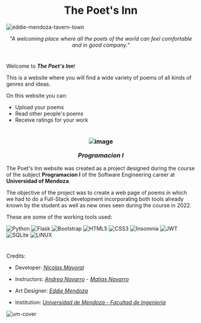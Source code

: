 <h1 align="center">The Poet's Inn</h1>

![eddie-mendoza-tavern-town](https://user-images.githubusercontent.com/83615373/230704922-dc779290-3fbb-4e24-8885-9ec66dc34a6c.jpg)
<i align="center">

"A welcoming place where all the poets of the world can feel comfortable and in good company."

</i>

#

Welcome to <i>__The Poet's Inn__</i>!

This is a website where you will find a wide variety of poems of all kinds of genres and ideas.

On this website you can:
- Upload your poems
- Read other people's poems
- Receive ratings for your work

#
<h3 align="center">

![image](https://user-images.githubusercontent.com/83615373/235422196-2b308c64-0241-4fbe-85c9-c3c83a3b98b9.png)

*Programacion I*

</h3>

The Poet's Inn website was created as a project designed during the course of the subject __Programacion I__ of the Software Engineering career at __Universidad of Mendoza__. 

The objective of the project was to create a web page of poems in which we had to do a Full-Stack development incorporating both tools already known by the student as well as new ones seen during the course in 2022.

These are some of the working tools used:

![Python](https://img.shields.io/badge/python-3670A0?style=for-the-badge&logo=python&logoColor=ffdd54)
![Flask](https://img.shields.io/badge/flask-%23000.svg?style=for-the-badge&logo=flask&logoColor=white)
![Bootstrap](https://img.shields.io/badge/bootstrap-%23563D7C.svg?style=for-the-badge&logo=bootstrap&logoColor=white)
![HTML5](https://img.shields.io/badge/html5-%23E34F26.svg?style=for-the-badge&logo=html5&logoColor=white)
![CSS3](https://img.shields.io/badge/css3-%231572B6.svg?style=for-the-badge&logo=css3&logoColor=white)
![Insomnia](https://img.shields.io/badge/Insomnia-black?style=for-the-badge&logo=insomnia&logoColor=5849BE)
![JWT](https://img.shields.io/badge/JWT-black?style=for-the-badge&logo=JSON%20web%20tokens)
![SQLite](https://img.shields.io/badge/sqlite-%2307405e.svg?style=for-the-badge&logo=sqlite&logoColor=white)
![LINUX](https://img.shields.io/badge/Linux-FCC624?style=for-the-badge&logo=linux&logoColor=black) 


#
Credits:
- Developer: [<i>Nicolas Mayoral</i>](https://github.com/NKAmazing)
- Instructors: <i>[Andrea Navarro](https://github.com/AndreaNavarroMoreno) - [Matias Navarro](https://github.com/navarromatiassr)</i>

- Art Designer: [<i>Eddie Mendoza</i>](https://www.artstation.com/eddie)

- Institution: [<i>Universidad de Mendoza - Facultad de Ingenieria</i>](https://um.edu.ar/ingenieria/)

![um-cover](https://user-images.githubusercontent.com/83615373/235419081-c36fcb36-c412-4317-b40a-7cad5e937339.png)

                
